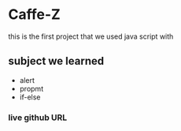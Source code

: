 # Caffe-Z

this is the first project that we used java script with
## subject we learned 
* alert
* propmt
* if-else

### live github URL
